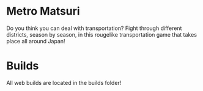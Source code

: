 # Metro Matsuri

Do you think you can deal with transportation? Fight through different
districts, season by season, in this rougelike transportation game
that takes place all around Japan!

# Builds

All web builds are located in the builds folder!
